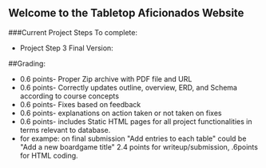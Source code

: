 ## Welcome to the Tabletop Aficionados Website

###Current Project Steps To complete:
- Project Step 3 Final Version:

##Grading:
- 0.6 points- Proper Zip archive with PDF file and URL
- 0.6 points- Correctly updates outline, overview, ERD, and Schema according to course concepts
- 0.6 points- Fixes based on feedback
- 0.6 points- explanations on action taken or not taken on fixes
- 0.6 points- includes Static HTML pages for all project functionalities in terms relevant to database.
- for exampe: on final submission "Add entries to each table" could be "Add a new boardgame title"
2.4 points for writeup/submission, .6points for HTML coding.
